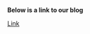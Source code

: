 **Below is a link to our blog**

[Link](https://project-blog-final.s3.amazonaws.com/Project_Blog_Final.html)

